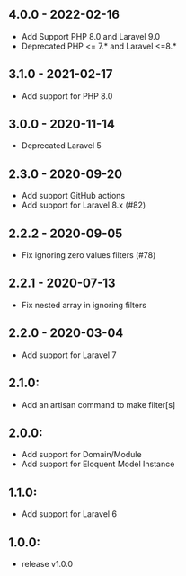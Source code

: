 ## 4.0.0 - 2022-02-16
- Add Support PHP 8.0 and Laravel 9.0
- Deprecated PHP <= 7.* and Laravel <=8.*

## 3.1.0 - 2021-02-17
- Add support for PHP 8.0

## 3.0.0 - 2020-11-14
 - Deprecated Laravel 5

## 2.3.0 - 2020-09-20
 - Add support GitHub actions
 - Add support for Laravel 8.x (#82)

## 2.2.2 - 2020-09-05
 - Fix ignoring zero values filters (#78)

## 2.2.1 - 2020-07-13
 - Fix nested array in ignoring filters

## 2.2.0 - 2020-03-04
 - Add support for Laravel 7

## 2.1.0:
 - Add an artisan command to make filter[s]

## 2.0.0:
- Add support for Domain/Module
- Add support for Eloquent Model Instance

## 1.1.0:
 - Add support for Laravel 6

## 1.0.0:
 - release v1.0.0
